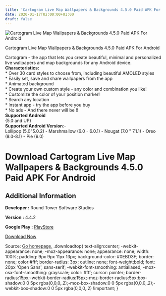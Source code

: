 ```yaml
---
title: 'Cartogram Live Map Wallpapers & Backgrounds 4.5.0 Paid APK For Android'
date: 2020-01-17T02:00:00+01:00
draft: false
---
```


![Cartogram Live Map Wallpapers & Backgrounds 4.5.0 Paid APK For Android](https://i0.wp.com/apkhome.net/wp-content/uploads/2020/01/Cartogram-Live-Map-Wallpapers-Backgrounds-4.5.0-Paid.png "Cartogram Live Map Wallpapers & Backgrounds 4.5.0 Paid APK For Android")

  

Cartogram Live Map Wallpapers & Backgrounds 4.5.0 Paid APK For Android

Cartogram - the app that lets you create beautiful, minimal and personalized live wallpapers and map backgrounds for any Android device.  
**Characteristics:**  
\* Over 30 card styles to choose from, including beautiful AMOLED styles  
\* Easily set, save and share wallpapers from the app  
\* Animated background  
\* Create your own custom style - any color and combination you like!  
\* Customize the color of your position marker!  
\* Search any location  
\* Instant app - try the app before you buy  
\* No ads - And there never will be !!  
**Supported Android**  
{5.0 and UP}  
**Supported Android Version**:-  
Lollipop (5.0"5.0.2) - Marshmallow (6.0 - 6.0.1) - Nougat (7.0 " 7.1.1) - Oreo (8.0-8.1) - Pie (9.0)

Download Cartogram Live Map Wallpapers & Backgrounds 4.5.0 Paid APK For Android
===============================================================================

Additional Information
----------------------

**Developer :** Round Tower Software Studios

**Version :** 4.4.2

**Google Play :** [PlayStore](https://play.google.com/store/apps/details?id=com.round_tower.app.android.wallpaper.cartogram)

  

[Download Now](https://store4app.co/post/cartogram-live-map-wallpapers-amp-backgrounds-4-5-0-paid-apk-for-android_1579197225)

  
Source: [Go homepage.](https://store4app.co/post/cartogram-live-map-wallpapers-amp-backgrounds-4-5-0-paid-apk-for-android_1579197225) .downloadtop{ text-align:center; -webkit-appearance: none; -moz-appearance: none; appearance: none; width: 100%; padding: 9px 9px 11px 13px; background-color: #0EBD3F; border: none; color:#fff; border-radius: 3px; outline: none; font-weight;bold; font: 20px 'Open Sans', sans-serif; -webkit-font-smoothing: antialiased; -moz-osx-font-smoothing: grayscale; color: #fff; cursor: pointer; border-radius:15px;-webkit-border-radius:15px;-moz-border-radius:5px;box-shadow:0 0 5px rgba(0,0,0,.2);-moz-box-shadow:0 0 5px rgba(0,0,0,.2);-webkit-box-shadow:0 0 5px rgba(0,0,0,.2) !important; }